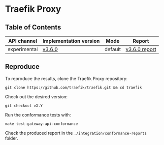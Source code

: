# Traefik Proxy

## Table of Contents

| API channel  | Implementation version                                               | Mode    | Report                                                     |
|--------------|----------------------------------------------------------------------|---------|------------------------------------------------------------|
| experimental | [v3.6.0](https://github.com/traefik/traefik/releases/tag/v3.6.0-rc1) | default | [v3.6.0 report](./experimental-v3.6.0-default-report.yaml) |

## Reproduce

To reproduce the results, clone the Traefik Proxy repository:

```shell
git clone https://github.com/traefik/traefik.git && cd traefik
```

Check out the desired version:

```shell
git checkout vX.Y
```

Run the conformance tests with:

```shell
make test-gateway-api-conformance
```

Check the produced report in the `./integration/conformance-reports` folder.
